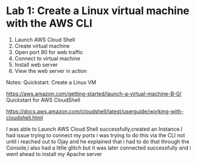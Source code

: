 # Lab 1: Create a Linux virtual machine with the AWS CLI


1. Launch AWS Cloud Shell
2. Create virtual machine
3. Open port 80 for web traffic
4. Connect to virtual machine
5. Install web server
6. View the web server in action



Notes:
Quickstart: Create a Linux VM

https://aws.amazon.com/getting-started/launch-a-virtual-machine-B-0/
Quickstart for AWS CloudShell

https://docs.aws.amazon.com/cloudshell/latest/userguide/working-with-cloudshell.html

I was able to Launch AWS Cloud Shell successfully,created an Instance.I had issue trying to  connect my ports i was trying to do this via the CLI not until i reached out to Ojay and he explained that i had to do that through the Console,i also had a little glitch but it was later connected successfully and i went ahead to install my Apache server